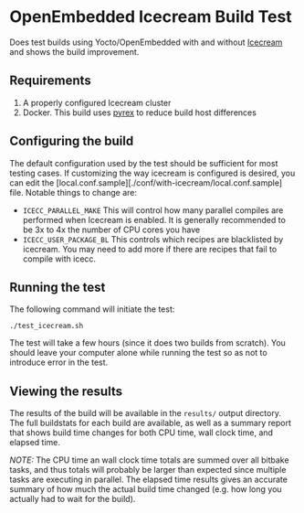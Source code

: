 # OpenEmbedded Icecream Build Test

Does test builds using Yocto/OpenEmbedded with and without [Icecream][] and
shows the build improvement.

## Requirements

1. A properly configured Icecream cluster
2. Docker. This build uses [pyrex][] to reduce build host differences

## Configuring the build

The default configuration used by the test should be sufficient for most
testing cases. If customizing the way icecream is configured is desired, you
can edit the [local.conf.sample][./conf/with-icecream/local.conf.sample] file.
Notable things to change are:

* `ICECC_PARALLEL_MAKE` This will control how many parallel compiles are
  performed when Icecream is enabled. It is generally recommended to be 3x to
  4x the number of CPU cores you have
* `ICECC_USER_PACKAGE_BL` This controls which recipes are blacklisted by
  icecream. You may need to add more if there are recipes that fail to compile
  with icecc.

## Running the test

The following command will initiate the test:

```shell
./test_icecream.sh
```

The test will take a few hours (since it does two builds from scratch). You
should leave your computer alone while running the test so as not to introduce
error in the test.

## Viewing the results

The results of the build will be available in the `results/` output directory.
The full buildstats for each build are available, as well as a summary report
that shows build time changes for both CPU time, wall clock time, and elapsed
time.

*NOTE:* The CPU time an wall clock time totals are summed over all bitbake
tasks, and thus totals will probably be larger than expected since multiple
tasks are executing in parallel. The elapsed time results gives an accurate
summary of how much the actual build time changed (e.g. how long you actually
had to wait for the build).

[Icecream]: https://github.com/icecc/icecream
[pyrex]: https://github.com/garmin/pyrex
